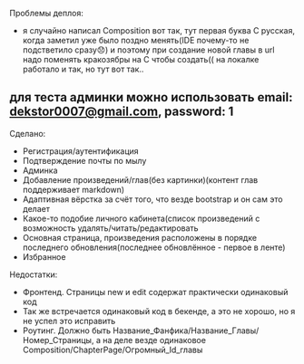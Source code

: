 Проблемы деплоя:
* я случайно написал Сomposition вот так, тут первая буква С русская, когда заметил уже было поздно менять(IDE почему-то не подстветило сразу😞) и поэтому при создание новой главы в url надо поменять кракозябры на С чтобы создать((
на локалке работало и так, но тут вот так..

## для теста админки можно использовать email: dekstor0007@gmail.com, password: 1

Сделано:
* Регистрация/аутентификация
* Подтверждение почты по мылу
* Админка
* Добавление произведений/глав(без картинки)(контент глав поддерживает markdown)
* Адаптивная вёрстка за счёт того, что везде bootstrap и он сам это делает
* Какое-то подобие личного кабинета(список произведений с возможность удалять/читать/редактировать
* Основная страница, произведения расположены  в порядке последнего обновления(последнее обновлённое - первое в ленте)
* Избранное

Недостатки: 
* Фронтенд. Страницы new и edit содержат практически одинаковый код
* Так же встречается одинаковый код в бекенде, а это не хорошо, но я не успел это исправить
* Роутинг. Должно быть Название_Фанфика/Название_Главы/Номер_Страницы, а на деле везде одинаковое Composition/ChapterPage/Огромный_Id_главы
